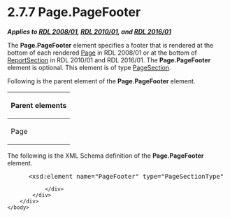 <html dir="LTR" xmlns:mshelp="http://msdn.microsoft.com/mshelp" xmlns:ddue="http://ddue.schemas.microsoft.com/authoring/2003/5" xmlns:xlink="http://www.w3.org/1999/xlink" xmlns:tool="http://www.microsoft.com/tooltip">
    <head>
        <meta http-equiv="Content-Type" content="text/html; CHARSET=utf-8"></meta>
        <meta name="save" content="history"></meta>
        <title>2.7.7 Page.PageFooter</title>
        <xml>
            <mshelp:toctitle title="2.7.7 Page.PageFooter"></mshelp:toctitle>
            <mshelp:rltitle title="[MS-RDL]: Page.PageFooter"></mshelp:rltitle>
            <mshelp:keyword index="A" term="13d2727a-4342-4f62-9a53-432f55a9f3e9"></mshelp:keyword>
            <mshelp:attr name="DCSext.ContentType" value="open specification"></mshelp:attr>
            <mshelp:attr name="AssetID" value="13d2727a-4342-4f62-9a53-432f55a9f3e9"></mshelp:attr>
            <mshelp:attr name="TopicType" value="kbRef"></mshelp:attr>
            <mshelp:attr name="DCSext.Title" value="[MS-RDL]: Page.PageFooter" />
        </xml>
    </head>
    <body>
        <div id="header">
            <h1 class="heading">2.7.7 Page.PageFooter</h1>
        </div>
        <div id="mainSection">
            <div id="mainBody">
                <div id="allHistory" class="saveHistory"></div>
                <div id="sectionSection0" class="section" name="collapseableSection">
                    

<p><b><i>Applies to </i></b><a href="1e855f94-4617-47e4-b89e-0856c6cb420f.md"><b><i>RDL 2008/01</i></b></a><b><i>,
</i></b><a href="3428e690-a348-4ec7-8a6a-8efb42d2cdee.md"><b><i>RDL 2010/01</i></b></a><b><i>,
and </i></b><a href="52ce3983-2bfc-4e72-9359-42aaf5fe4509.md"><b><i>RDL 2016/01</i></b></a></p>

<p>The <b>Page.PageFooter</b> element specifies a footer that
is rendered at the bottom of each rendered <a href="b5e525d5-00d6-4e1a-8813-55f327da6b4c.md">Page</a> in RDL 2008/01
or at the bottom of <a href="96c3d25f-d8ce-4fe4-ab03-592edaa4a1da.md">ReportSection</a>
in RDL 2010/01 and RDL 2016/01. The <b>Page.PageFooter</b> element is
optional. This element is of type <a href="afff0921-7d95-4216-8f28-635c67d539d8.md">PageSection</a>.</p>

<p>Following is the parent element of the <b>Page.PageFooter</b>
element.</p>

<table>
 <thead>
  <tr>
   <th>
   <p>Parent elements</p>
   </th>
  </tr>
 </thead>
 <tr>
  <td>
  <p>Page</p>
  </td>
 </tr>
</table>

<p>The following is the XML Schema definition of the <b>Page.PageFooter</b>
element.</p>

<dl>
<dd>
<div><pre> &lt;xsd:element name=&quot;PageFooter&quot; type=&quot;PageSectionType&quot; minOccurs=&quot;0&quot; /&gt;
</pre></div>
</dd></dl>


                </div>
            </div>
        </div>
    </body>
</html>